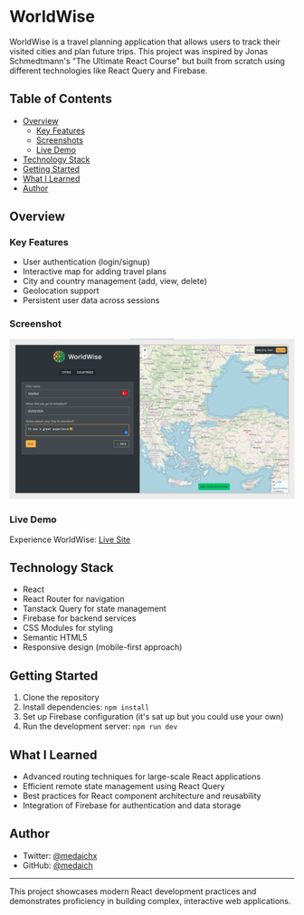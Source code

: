 # WorldWise

WorldWise is a travel planning application that allows users to track their visited cities and plan future trips. This project was inspired by Jonas Schmedtmann's "The Ultimate React Course" but built from scratch using different technologies like React Query and Firebase.

## Table of Contents

- [Overview](#overview)
  - [Key Features](#key-features)
  - [Screenshots](#screenshots)
  - [Live Demo](#live-demo)
- [Technology Stack](#technology-stack)
- [Getting Started](#getting-started)
- [What I Learned](#what-i-learned)
- [Author](#author)

## Overview

### Key Features

- User authentication (login/signup)
- Interactive map for adding travel plans
- City and country management (add, view, delete)
- Geolocation support
- Persistent user data across sessions

### Screenshot

![WorldWise Screenshot](./screenshot.png)

### Live Demo

Experience WorldWise: [Live Site](https://worldwise-rose.vercel.app)

## Technology Stack

- React
- React Router for navigation
- Tanstack Query for state management
- Firebase for backend services
- CSS Modules for styling
- Semantic HTML5
- Responsive design (mobile-first approach)

## Getting Started

1. Clone the repository
2. Install dependencies: `npm install`
3. Set up Firebase configuration (it's sat up but you could use your own)
4. Run the development server: `npm run dev`

## What I Learned

- Advanced routing techniques for large-scale React applications
- Efficient remote state management using React Query
- Best practices for React component architecture and reusability
- Integration of Firebase for authentication and data storage

## Author

- Twitter: [@medaichx](https://www.twitter.com/medaichx)
- GitHub: [@medaich](https://www.github.com/medaich)

---

This project showcases modern React development practices and demonstrates proficiency in building complex, interactive web applications.
